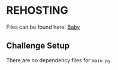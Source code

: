 # REHOSTING

Files can be found here: [Baby](https://github.com/sajjadium/ctf-archives/tree/main/ctfs/GreyCatTheFlag/2022/crypto/Baby)

## Challenge Setup
There are no dependency files for `main.py`. 


